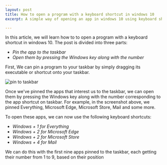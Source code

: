 ```yaml
---
layout: post
title: How to open a program with a keyboard shortcut in windows 10
excerpt: A simple way of opening an app in windows 10 using keyboard shortcut 

---
```


In this article, we will learn how to to open a program with a keyboard shortcut in windows 10. 
The post is divided into three parts:

- *Pin the app to the taskbar*
- *Open them by pressing the Windows key along with the number*

First, We can pin a program to your taskbar by simply dragging its executable or shortcut onto your taskbar.

![pin to taskbar](https://user-images.githubusercontent.com/37147511/145683039-01890263-a165-4019-9440-f42bf1fa936c.png)

Once we've pinned the apps that interest us to the taskbar, we can open them by pressing the Windows key along with the number corresponding to the app shortcut on taskbar. For example, in the screenshot above, we pinned Everything, Microsoft Edge, Microsoft Store, Mail and some more.

To open these apps, we can now use the following keyboard shortcuts:

- *Windows + 1 for Everything*
- *Windows + 2 for Microsoft Edge*
- *Windows + 2 for Microsoft Store*
- *Windows + 4 for Mail*

We can do this with the first nine apps pinned to the taskbar, each getting their number from 1 to 9, based on their position
